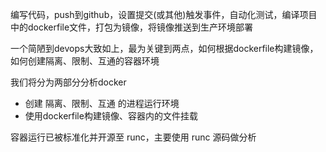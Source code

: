 编写代码，push到github，设置提交(或其他)触发事件，自动化测试，编译项目中的dockerfile文件，打包为镜像，将镜像推送到生产环境部署

一个简陋到devops大致如上，最为关键到两点，如何根据dockerfile构建镜像，如何创建隔离、限制、互通的容器环境

我们将分为两部分分析docker

- 创建 隔离、限制、互通 的进程运行环境
- 使用dockerfile构建镜像、容器内的文件挂载

容器运行已被标准化并开源至 runc，主要使用 runc 源码做分析